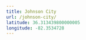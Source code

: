 ```yaml
---
title: Johnson City
url: /johnson-city/
latitude: 36.313439800000005
longitude: -82.3534728
---
```

